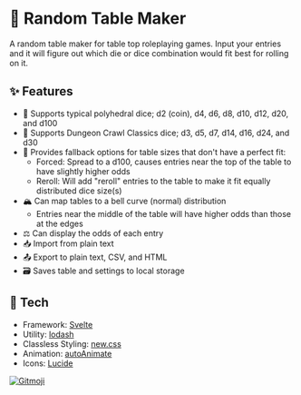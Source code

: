 # 🎲 Random Table Maker

A random table maker for table top roleplaying games. Input your entries and it will figure out which die or dice combination would fit best for rolling on it.

## ✨ Features

- 🎲 Supports typical polyhedral dice; d2 (coin), d4, d6, d8, d10, d12, d20, and d100
- 🎲 Supports Dungeon Crawl Classics dice; d3, d5, d7, d14, d16, d24, and d30
- 🧠 Provides fallback options for table sizes that don't have a perfect fit:
    - Forced: Spread to a d100, causes entries near the top of the table to have slightly higher odds
    - Reroll: Will add "reroll" entries to the table to make it fit equally distributed dice size(s)
- 🏔️ Can map tables to a bell curve (normal) distribution
    - Entries near the middle of the table will have higher odds than those at the edges
- ⚖️ Can display the odds of each entry
- 📥 Import from plain text
- 📤 Export to plain text, CSV, and HTML
- 🗃️ Saves table and settings to local storage

## 🔨 Tech

- Framework: [Svelte](https://svelte.dev)
- Utility: [lodash](https://lodash.com)
- Classless Styling: [new.css](https://newcss.net)
- Animation: [autoAnimate](https://auto-animate.formkit.com)
- Icons: [Lucide](https://lucide.netlify.app)

<a href="https://gitmoji.dev">
  <img
    src="https://img.shields.io/badge/gitmoji-%20😜%20😍-FFDD67.svg?style=flat"
    alt="Gitmoji"
  />
</a>
